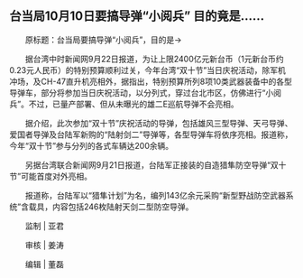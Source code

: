 ## 台当局10月10日要搞导弹“小阅兵” 目的竟是……
　　原标题：台当局要搞导弹“小阅兵”，目的是→

　　据台湾中时新闻网9月22日报道，为让上限2400亿元新台币（1元新台币约0.23元人民币）的特别预算顺利过关，今年台湾“双十节”当日庆祝活动，除军机冲场，及CH-47直升机亮相外，据指出，特别预算所列8项10类武器装备中的各型导弹车，部分将参加当日庆祝活动，以分列式，穿过台北市区，仿佛进行“小阅兵”。不过，已量产部署、但从未曝光的雄二E巡航导弹不会亮相。

　　据介绍，此次参加“双十节”庆祝活动的导弹，包括雄风三型导弹、天弓导弹、爱国者导弹及台陆军新购的“陆射剑二”导弹等，各型导弹车将依序亮相。报道称，今年“双十节”参与分列的各式车辆达200余辆。

　　另据台湾联合新闻网9月21日报道，台陆军正接装的自造猎隼防空导弹“双十节”可能首度对外亮相。

　　报道称，台陆军以“猎隼计划”为名，编列143亿余元采购“新型野战防空武器系统”含载具，内容包括246枚陆射天剑二型防空导弹。

　　监制 | 亚君

　　审核 | 姜涛

　　编辑 | 董磊

